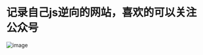 # 记录自己js逆向的网站，喜欢的可以关注公众号
![image](https://github.com/Ajian-jyj/js/blob/master/%E5%BE%AE%E4%BF%A1%E5%85%AC%E4%BC%97%E5%8F%B7.png)
